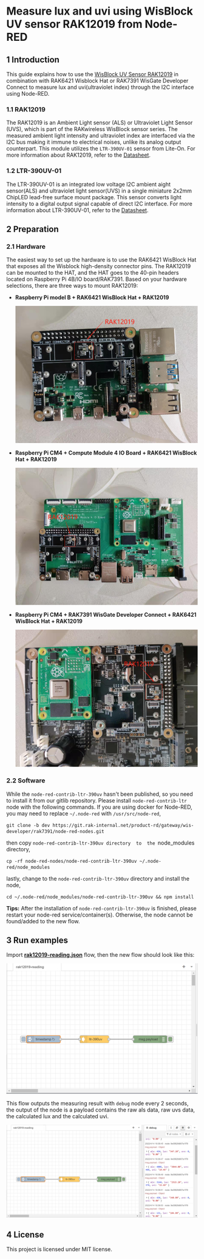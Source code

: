 # Measure lux and uvi using WisBlock UV sensor RAK12019 from Node-RED 

## 1 Introduction

This guide explains how to use the [WisBlock UV Sensor RAK12019](https://docs.rakwireless.com/Product-Categories/WisBlock/RAK12019/Overview/) in combination with RAK6421 Wisblock Hat or RAK7391 WisGate Developer Connect to measure lux and uvi(ultraviolet index) through the I2C interface using Node-RED.  

### 1.1 RAK12019

The RAK12019 is an Ambient Light sensor (ALS) or Ultraviolet Light Sensor (UVS), which is part of the RAKwireless WisBlock sensor series. The measured ambient light intensity and ultraviolet index are interfaced via the I2C bus making it immune to electrical noises, unlike its analog output counterpart. This module utilizes the `LTR-390UV-01` sensor from Lite-On. For more information about RAK12019, refer to the [Datasheet](https://docs.rakwireless.com/Product-Categories/WisBlock/RAK12004/Datasheet/).

### 1.2 LTR-390UV-01

The LTR-390UV-01 is an integrated low voltage I2C  ambient aight sensor(ALS) and  ultraviolet light sensor(UVS) in a single miniature 2x2mm ChipLED lead-free surface mount package. This sensor converts light intensity to a digital output signal capable of direct I2C interface. For more information about LTR-390UV-01, refer to the [Datasheet](https://optoelectronics.liteon.com/upload/download/DS86-2015-0004/LTR-390UV_Final_%20DS_V1%201.pdf). 

## 2 Preparation

### 2.1 Hardware

The easiest way to set up the hardware is to use the RAK6421 WisBlock Hat that exposes all the Wisblock high-density connector pins.  The RAK12019 can be mounted to the HAT, and the HAT goes to the 40-pin headers located on Raspberry Pi 4B/IO board/RAK7391. Based on your hardware selections, there are three ways to mount RAK12019:

- **Raspberry Pi model B + RAK6421 WisBlock Hat +  RAK12019**

   <img src="assets/mount-on-raspberrypi-4b.jpg" alt="mouned on Raspberry 4B" style="zoom:67%;" />

- **Raspberry Pi CM4 + Compute Module 4 IO Board + RAK6421 WisBlock Hat + RAK12019**

   <img src="assets/mount-on-IO-board.jpg" alt="mouned on Compute Module 4 IO Board" style="zoom:67%;" />

- **Raspberry Pi CM4  + RAK7391 WisGate Developer Connect + RAK6421 WisBlock Hat + RAK12019**

   <img src="assets/mount-on-RAK7391.jpg" alt="mouned on RAK7391" style="zoom:67%;" />



### 2.2 Software 

While the `node-red-contrib-ltr-390uv` hasn't been published, so you need to install it from our gitlib repository. Please install `node-red-contrib-ltr` node with the following commands. If you are using docker for Node-RED, you may need to replace `~/.node-red` with `/usr/src/node-red`,

```
git clone -b dev https://git.rak-internal.net/product-rd/gateway/wis-developer/rak7391/node-red-nodes.git
```

then copy `node-red-contrib-ltr-390uv directory  to  the `node_modules directory,

```
cp -rf node-red-nodes/node-red-contrib-ltr-390uv ~/.node-red/node_modules
```

lastly, change to the `node-red-contrib-ltr-390uv` directory and install the node, 

```
cd ~/.node-red/node_modules/node-red-contrib-ltr-390uv && npm install
```

**Tips:**  After the installation of  `node-red-contrib-ltr-390uv`  is finished, please restart your node-red service/container(s).  Otherwise, the node cannot be found/added to the new flow.



## 3 Run examples

Import  [**rak12019-reading.json**](rak12019-reading.json) flow,  then the new flow should look like this:

<img src="assets/flow-overview.png" alt="flow-overview" style="zoom:67%;" />



This flow outputs the measuring result with `debug` node every 2 seconds, the output of the node is a payload contains the raw als data, raw uvs data,  the calculated lux and the calculated uvi.

<img src="assets/debug-node.png" alt="debug-node" style="zoom:67%;" />



## 4 License

This project is licensed under MIT license.

